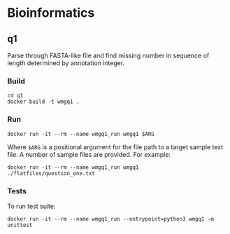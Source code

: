# Bioinformatics

## q1

Parse through FASTA-like file and find missing number in sequence of length determined by annotation integer.

### Build

```
cd q1
docker build -t wmgq1 .
```

### Run

```
docker run -it --rm --name wmgq1_run wmgq1 $ARG
```

Where `$ARG` is a positional argument for the file path to a target sample text file. A number of sample files are provided. For example:


```
docker run -it --rm --name wmgq1_run wmgq1 ./flatfiles/question_one.txt
```

### Tests

To run test suite:

```
docker run -it --rm --name wmgq1_run --entrypoint=python3 wmgq1 -m unittest
```